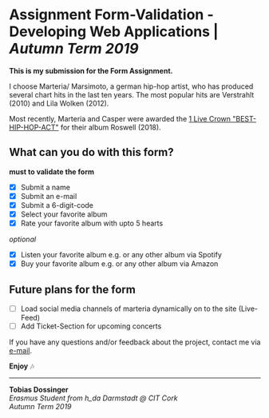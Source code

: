 # Assignment Form-Validation - Developing Web Applications | *Autumn Term 2019*

**This is my submission for the Form Assignment.**

I choose Marteria/ Marsimoto, a german hip-hop artist, who has produced several chart hits in the last ten years. The most popular hits are Verstrahlt (2010) and Lila Wolken (2012). 

Most recently, Marteria and Casper were awarded the [1 Live Crown "BEST-HIP-HOP-ACT"](https://www1.wdr.de/radio/1live-krone/gewinner/index.html) for their album Roswell (2018).


## What can you do with this form?

**must to validate the form**
- [x] Submit a name
- [x] Submit an e-mail
- [x] Submit a 6-digit-code
- [x] Select your favorite album
- [x] Rate your favorite album with upto 5 hearts

*optional*
- [x] Listen your favorite album e.g. or any other album via Spotify
- [x] Buy your favorite album e.g. or any other album via Amazon

## Future plans for the form

- [ ] Load social media channels of marteria dynamically on to the site (Live-Feed)
- [ ] Add Ticket-Section for upcoming concerts

If you have any questions and/or feedback about the project, contact me via [e-mail](mailto:mail.tobiasdossinger.com). 

**Enjoy** 🎶

------------------------------------

**Tobias Dossinger** <br/>
*Erasmus Student from h_da Darmstadt @ CIT Cork* <br/>
*Autumn Term 2019*

